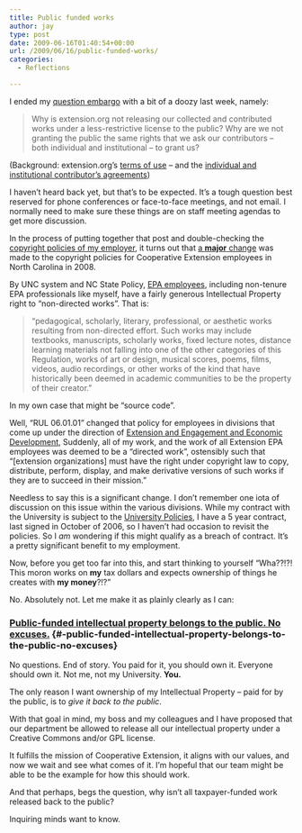 ```yaml
---
title: Public funded works
author: jay
type: post
date: 2009-06-16T01:40:54+00:00
url: /2009/06/16/public-funded-works/
categories:
  - Reflections

---
```

I ended my [question embargo][1] with a bit of a doozy last week, namely:

> Why is extension.org not releasing our collected and contributed works under a less-restrictive license to the public? Why are we not granting the public the same rights that we ask our contributors &#8211; both individual and institutional &#8211; to grant us?

(Background: extension.org’s [terms of use][2] &#8211; and the [individual and institutional contributor’s agreements][3])

I haven’t heard back yet, but that’s to be expected. It’s a tough question best reserved for phone conferences or face-to-face meetings, and not email. I normally need to make sure these things are on staff meeting agendas to get more discussion.

In the process of putting together that post and double-checking the [copyright policies of my employer][4], it turns out that [a **major** change][4] was made to the copyright policies for Cooperative Extension employees in North Carolina in 2008.

By UNC system and NC State Policy, [EPA employees][5], including non-tenure EPA professionals like myself, have a fairly generous Intellectual Property right to “non-directed works”. That is:

> “pedagogical, scholarly, literary, professional, or aesthetic works resulting from non-directed effort. Such works may include textbooks, manuscripts, scholarly works, fixed lecture notes, distance learning materials not falling into one of the other categories of this Regulation, works of art or design, musical scores, poems, films, videos, audio recordings, or other works of the kind that have historically been deemed in academic communities to be the property of their creator.”

In my own case that might be “source code”.

Well, “RUL 06.01.01” changed that policy for employees in divisions that come up under the direction of [Extension and Engagement and Economic Development][6], Suddenly, all of my work, and the work of all Extension EPA employees was deemed to be a “directed work”, ostensibly such that “[extension organizations] must have the right under copyright law to copy, distribute, perform, display, and make derivative versions of such works if they are to succeed in their mission.”

Needless to say this is a significant change. I don’t remember one iota of discussion on this issue within the various divisions. While my contract with the University is subject to the [University Policies][7], I have a 5 year contract, last signed in October of 2006, so I haven’t had occasion to revisit the policies. So I _am_ wondering if this might qualify as a breach of contract. It’s a pretty significant benefit to my employment.

Now, before you get too far into this, and start thinking to yourself “Wha??!?! This moron works on **my** tax dollars and expects ownership of things he creates with **my money**?!?”

No. Absolutely not. Let me make it as plainly clearly as I can:

###  [Public-funded intellectual property belongs to the public. No excuses.][8] {#-public-funded-intellectual-property-belongs-to-the-public-no-excuses}

No questions. End of story. You paid for it, you should own it. Everyone should own it. Not me, not my University. **You.**

The only reason I want ownership of my Intellectual Property &#8211; paid for by the public, is to _give it back to the public_.

With that goal in mind, my boss and my colleagues and I have proposed that our department be allowed to release all our intellectual property under a Creative Commons and/or GPL license.

It fulfills the mission of Cooperative Extension, it aligns with our values, and now we wait and see what comes of it. I’m hopeful that our team might be able to be the example for how this should work.

And that perhaps, begs the question, why isn’t all taxpayer-funded work released back to the public?

Inquiring minds want to know.

 [1]: /2009/06/01/bye-bye-mr-questioner-guy/
 [2]: http://www.extension.org/main/termsofuse
 [3]: http://about.extension.org/wiki/eXtension_Contributor_and_Business_Agreements_&_Terms_of_Use
 [4]: http://www.ncsu.edu/policies/ext_engagement/copyright/RUL06.01.01.php
 [5]: http://www.ncsu.edu/policies/employment/epa/POL05.15.1.php
 [6]: http://www.ncsu.edu/extension/
 [7]: http://www.ncsu.edu/policies/index.php
 [8]: http://twitter.com/jasonadamyoung/status/2177549195